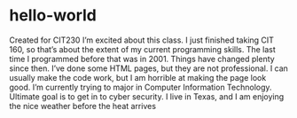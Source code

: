 # hello-world
Created for CIT230
I’m excited about this class.  I just finished taking CIT 160, so that’s about the extent of my current programming skills.  The last time I programmed before that was in 2001.  Things have changed plenty since then.  I’ve done some HTML pages, but they are not professional.  I can usually make the code work, but I am horrible at making the page look good.  I’m currently trying to major in Computer Information Technology.  Ultimate goal is to get in to cyber security.  I live in Texas, and I am enjoying the nice weather before the heat arrives
